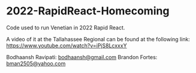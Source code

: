 # 2022-RapidReact-Homecoming

Code used to run Venetian in 2022 Rapid React.

A video of it at the Tallahassee Regional can be found at the following link:
https://www.youtube.com/watch?v=iPjS8LcxxxY

Bodhaansh Ravipati: bodhaansh@gmail.com
Brandon Fortes: bman2505@yahoo.com
